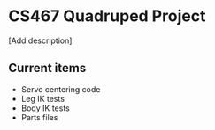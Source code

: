# CS467 Quadruped Project
[Add description]
## Current items
- Servo centering code
- Leg IK tests
- Body IK tests
- Parts files
